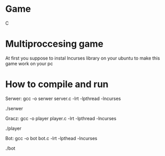 # Game
C
# Multiproccesing game 
At first you suppose to instal lncurses library on your ubuntu to make this game work on your pc
# How to compile and run
Serwer:
gcc -o serwer server.c -lrt -lpthread -lncurses

./serwer

Gracz:
gcc -o player player.c -lrt -lpthread -lncurses

./player

Bot:
gcc -o bot bot.c -lrt -lpthead -lncurses

./bot
